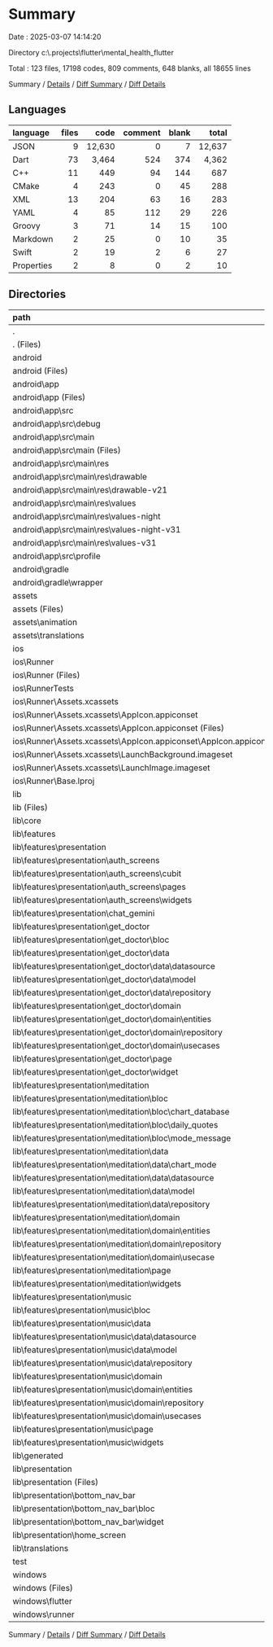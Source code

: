 # Summary

Date : 2025-03-07 14:14:20

Directory c:\\.projects\\flutter\\mental_health_flutter

Total : 123 files,  17198 codes, 809 comments, 648 blanks, all 18655 lines

Summary / [Details](details.md) / [Diff Summary](diff.md) / [Diff Details](diff-details.md)

## Languages
| language | files | code | comment | blank | total |
| :--- | ---: | ---: | ---: | ---: | ---: |
| JSON | 9 | 12,630 | 0 | 7 | 12,637 |
| Dart | 73 | 3,464 | 524 | 374 | 4,362 |
| C++ | 11 | 449 | 94 | 144 | 687 |
| CMake | 4 | 243 | 0 | 45 | 288 |
| XML | 13 | 204 | 63 | 16 | 283 |
| YAML | 4 | 85 | 112 | 29 | 226 |
| Groovy | 3 | 71 | 14 | 15 | 100 |
| Markdown | 2 | 25 | 0 | 10 | 35 |
| Swift | 2 | 19 | 2 | 6 | 27 |
| Properties | 2 | 8 | 0 | 2 | 10 |

## Directories
| path | files | code | comment | blank | total |
| :--- | ---: | ---: | ---: | ---: | ---: |
| . | 123 | 17,198 | 809 | 648 | 18,655 |
| . (Files) | 6 | 108 | 112 | 37 | 257 |
| android | 16 | 243 | 75 | 31 | 349 |
| android (Files) | 3 | 41 | 2 | 9 | 52 |
| android\\app | 12 | 197 | 73 | 21 | 291 |
| android\\app (Files) | 3 | 71 | 12 | 10 | 93 |
| android\\app\\src | 9 | 126 | 61 | 11 | 198 |
| android\\app\\src\\debug | 1 | 3 | 4 | 1 | 8 |
| android\\app\\src\\main | 7 | 120 | 53 | 9 | 182 |
| android\\app\\src\\main (Files) | 1 | 52 | 21 | 3 | 76 |
| android\\app\\src\\main\\res | 6 | 68 | 32 | 6 | 106 |
| android\\app\\src\\main\\res\\drawable | 1 | 9 | 0 | 1 | 10 |
| android\\app\\src\\main\\res\\drawable-v21 | 1 | 9 | 0 | 1 | 10 |
| android\\app\\src\\main\\res\\values | 1 | 13 | 9 | 1 | 23 |
| android\\app\\src\\main\\res\\values-night | 1 | 13 | 9 | 1 | 23 |
| android\\app\\src\\main\\res\\values-night-v31 | 1 | 12 | 7 | 1 | 20 |
| android\\app\\src\\main\\res\\values-v31 | 1 | 12 | 7 | 1 | 20 |
| android\\app\\src\\profile | 1 | 3 | 4 | 1 | 8 |
| android\\gradle | 1 | 5 | 0 | 1 | 6 |
| android\\gradle\\wrapper | 1 | 5 | 0 | 1 | 6 |
| assets | 4 | 12,434 | 0 | 4 | 12,438 |
| assets (Files) | 1 | 1 | 0 | 0 | 1 |
| assets\\animation | 1 | 12,323 | 0 | 0 | 12,323 |
| assets\\translations | 2 | 110 | 0 | 4 | 114 |
| ios | 10 | 258 | 4 | 14 | 276 |
| ios\\Runner | 9 | 251 | 2 | 10 | 263 |
| ios\\Runner (Files) | 2 | 13 | 0 | 3 | 16 |
| ios\\RunnerTests | 1 | 7 | 2 | 4 | 13 |
| ios\\Runner\\Assets.xcassets | 5 | 170 | 0 | 5 | 175 |
| ios\\Runner\\Assets.xcassets\\AppIcon.appiconset | 2 | 123 | 0 | 1 | 124 |
| ios\\Runner\\Assets.xcassets\\AppIcon.appiconset (Files) | 1 | 122 | 0 | 1 | 123 |
| ios\\Runner\\Assets.xcassets\\AppIcon.appiconset\\AppIcon.appiconset | 1 | 1 | 0 | 0 | 1 |
| ios\\Runner\\Assets.xcassets\\LaunchBackground.imageset | 1 | 21 | 0 | 1 | 22 |
| ios\\Runner\\Assets.xcassets\\LaunchImage.imageset | 2 | 26 | 0 | 3 | 29 |
| ios\\Runner\\Base.lproj | 2 | 68 | 2 | 2 | 72 |
| lib | 72 | 3,450 | 514 | 367 | 4,331 |
| lib (Files) | 4 | 360 | 88 | 27 | 475 |
| lib\\core | 2 | 84 | 1 | 6 | 91 |
| lib\\features | 53 | 2,524 | 289 | 278 | 3,091 |
| lib\\features\\presentation | 53 | 2,524 | 289 | 278 | 3,091 |
| lib\\features\\presentation\\auth_screens | 5 | 614 | 39 | 32 | 685 |
| lib\\features\\presentation\\auth_screens\\cubit | 2 | 74 | 22 | 19 | 115 |
| lib\\features\\presentation\\auth_screens\\pages | 2 | 527 | 17 | 11 | 555 |
| lib\\features\\presentation\\auth_screens\\widgets | 1 | 13 | 0 | 2 | 15 |
| lib\\features\\presentation\\chat_gemini | 1 | 14 | 0 | 5 | 19 |
| lib\\features\\presentation\\get_doctor | 11 | 403 | 41 | 45 | 489 |
| lib\\features\\presentation\\get_doctor\\bloc | 3 | 32 | 1 | 12 | 45 |
| lib\\features\\presentation\\get_doctor\\data | 3 | 70 | 6 | 13 | 89 |
| lib\\features\\presentation\\get_doctor\\data\\datasource | 1 | 21 | 5 | 6 | 32 |
| lib\\features\\presentation\\get_doctor\\data\\model | 1 | 37 | 1 | 3 | 41 |
| lib\\features\\presentation\\get_doctor\\data\\repository | 1 | 12 | 0 | 4 | 16 |
| lib\\features\\presentation\\get_doctor\\domain | 3 | 35 | 5 | 8 | 48 |
| lib\\features\\presentation\\get_doctor\\domain\\entities | 1 | 22 | 0 | 2 | 24 |
| lib\\features\\presentation\\get_doctor\\domain\\repository | 1 | 4 | 1 | 1 | 6 |
| lib\\features\\presentation\\get_doctor\\domain\\usecases | 1 | 9 | 4 | 5 | 18 |
| lib\\features\\presentation\\get_doctor\\page | 1 | 101 | 19 | 5 | 125 |
| lib\\features\\presentation\\get_doctor\\widget | 1 | 165 | 10 | 7 | 182 |
| lib\\features\\presentation\\meditation | 25 | 996 | 159 | 141 | 1,296 |
| lib\\features\\presentation\\meditation\\bloc | 8 | 90 | 65 | 49 | 204 |
| lib\\features\\presentation\\meditation\\bloc\\chart_database | 2 | 16 | 60 | 20 | 96 |
| lib\\features\\presentation\\meditation\\bloc\\daily_quotes | 3 | 33 | 0 | 12 | 45 |
| lib\\features\\presentation\\meditation\\bloc\\mode_message | 3 | 41 | 5 | 17 | 63 |
| lib\\features\\presentation\\meditation\\data | 6 | 189 | 39 | 44 | 272 |
| lib\\features\\presentation\\meditation\\data\\chart_mode | 1 | 57 | 18 | 12 | 87 |
| lib\\features\\presentation\\meditation\\data\\datasource | 1 | 35 | 0 | 7 | 42 |
| lib\\features\\presentation\\meditation\\data\\model | 3 | 81 | 21 | 20 | 122 |
| lib\\features\\presentation\\meditation\\data\\repository | 1 | 16 | 0 | 5 | 21 |
| lib\\features\\presentation\\meditation\\domain | 5 | 38 | 1 | 11 | 50 |
| lib\\features\\presentation\\meditation\\domain\\entities | 2 | 14 | 0 | 3 | 17 |
| lib\\features\\presentation\\meditation\\domain\\repository | 1 | 6 | 0 | 1 | 7 |
| lib\\features\\presentation\\meditation\\domain\\usecase | 2 | 18 | 1 | 7 | 26 |
| lib\\features\\presentation\\meditation\\page | 1 | 254 | 9 | 12 | 275 |
| lib\\features\\presentation\\meditation\\widgets | 5 | 425 | 45 | 25 | 495 |
| lib\\features\\presentation\\music | 11 | 497 | 50 | 55 | 602 |
| lib\\features\\presentation\\music\\bloc | 3 | 32 | 1 | 13 | 46 |
| lib\\features\\presentation\\music\\data | 3 | 64 | 6 | 14 | 84 |
| lib\\features\\presentation\\music\\data\\datasource | 1 | 21 | 5 | 7 | 33 |
| lib\\features\\presentation\\music\\data\\model | 1 | 31 | 1 | 3 | 35 |
| lib\\features\\presentation\\music\\data\\repository | 1 | 12 | 0 | 4 | 16 |
| lib\\features\\presentation\\music\\domain | 3 | 31 | 4 | 7 | 42 |
| lib\\features\\presentation\\music\\domain\\entities | 1 | 18 | 1 | 2 | 21 |
| lib\\features\\presentation\\music\\domain\\repository | 1 | 4 | 1 | 1 | 6 |
| lib\\features\\presentation\\music\\domain\\usecases | 1 | 9 | 2 | 4 | 15 |
| lib\\features\\presentation\\music\\page | 1 | 131 | 3 | 5 | 139 |
| lib\\features\\presentation\\music\\widgets | 1 | 239 | 36 | 16 | 291 |
| lib\\generated | 1 | 26 | 1 | 3 | 30 |
| lib\\presentation | 10 | 289 | 131 | 42 | 462 |
| lib\\presentation (Files) | 5 | 123 | 110 | 23 | 256 |
| lib\\presentation\\bottom_nav_bar | 4 | 43 | 7 | 11 | 61 |
| lib\\presentation\\bottom_nav_bar\\bloc | 3 | 20 | 3 | 6 | 29 |
| lib\\presentation\\bottom_nav_bar\\widget | 1 | 23 | 4 | 5 | 32 |
| lib\\presentation\\home_screen | 1 | 123 | 14 | 8 | 145 |
| lib\\translations | 2 | 167 | 4 | 11 | 182 |
| test | 1 | 14 | 10 | 7 | 31 |
| windows | 14 | 691 | 94 | 188 | 973 |
| windows (Files) | 1 | 89 | 0 | 20 | 109 |
| windows\\flutter | 4 | 140 | 9 | 29 | 178 |
| windows\\runner | 9 | 462 | 85 | 139 | 686 |

Summary / [Details](details.md) / [Diff Summary](diff.md) / [Diff Details](diff-details.md)